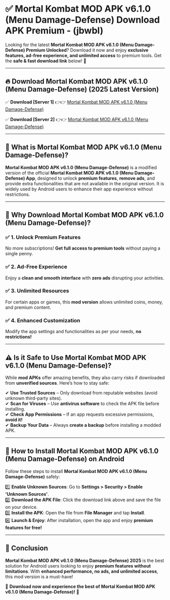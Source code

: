
# ✅ Mortal Kombat MOD APK v6.1.0 (Menu Damage-Defense) Download APK Premium -  (jbwbl) 

Looking for the latest **Mortal Kombat MOD APK v6.1.0 (Menu Damage-Defense) Premium Unlocked**? Download it now and enjoy **exclusive features, ad-free experience, and unlimited access** to premium tools. Get the **safe & fast download link** below! 🚀

---

## 🔥 Download Mortal Kombat MOD APK v6.1.0 (Menu Damage-Defense) (2025 Latest Version)

✅ **Download [Server 1]** 👉👉 [Mortal Kombat MOD APK v6.1.0 (Menu Damage-Defense) ](https://apkcomod.com?title=Mortal_Kombat_MOD_APK_v6.1.0_(Menu_Damage-Defense))  

✅ **Download [Server 2]** 👉👉 [Mortal Kombat MOD APK v6.1.0 (Menu Damage-Defense) ](https://apkcomod.com?title=Mortal_Kombat_MOD_APK_v6.1.0_(Menu_Damage-Defense))  


---

## 📌 What is Mortal Kombat MOD APK v6.1.0 (Menu Damage-Defense)?

**Mortal Kombat MOD APK v6.1.0 (Menu Damage-Defense)** is a modified version of the official **Mortal Kombat MOD APK v6.1.0 (Menu Damage-Defense) App**, designed to unlock **premium features**, **remove ads**, and provide extra functionalities that are not available in the original version. It is widely used by Android users to enhance their app experience without restrictions.

---

## 🌟 Why Download Mortal Kombat MOD APK v6.1.0 (Menu Damage-Defense)?

### ✅ 1. Unlock Premium Features
No more subscriptions! **Get full access to premium tools** without paying a single penny.

### ✅ 2. Ad-Free Experience
Enjoy a **clean and smooth interface** with **zero ads** disrupting your activities.

### ✅ 3. Unlimited Resources
For certain apps or games, this **mod version** allows unlimited coins, money, and premium content.

### ✅ 4. Enhanced Customization
Modify the app settings and functionalities as per your needs, **no restrictions!**

---

## ⚠️ Is it Safe to Use Mortal Kombat MOD APK v6.1.0 (Menu Damage-Defense)?

While **mod APKs** offer amazing benefits, they also carry risks if downloaded from **unverified sources**. Here’s how to stay safe:

✔ **Use Trusted Sources** – Only download from reputable websites (avoid unknown third-party sites).  
✔ **Scan for Viruses** – Use **antivirus software** to check the APK file before installing.  
✔ **Check App Permissions** – If an app requests excessive permissions, **avoid it!**  
✔ **Backup Your Data** – Always **create a backup** before installing a modded APK.

---

## 📲 How to Install Mortal Kombat MOD APK v6.1.0 (Menu Damage-Defense) on Android

Follow these steps to install **Mortal Kombat MOD APK v6.1.0 (Menu Damage-Defense)** safely:

1️⃣ **Enable Unknown Sources**: Go to **Settings > Security > Enable 'Unknown Sources'**.  
2️⃣ **Download the APK File**: Click the download link above and save the file on your device.  
3️⃣ **Install the APK**: Open the file from **File Manager** and tap **Install**.  
4️⃣ **Launch & Enjoy**: After installation, open the app and enjoy **premium features for free!**

---

## 🚀 Conclusion

**Mortal Kombat MOD APK v6.1.0 (Menu Damage-Defense) 2025** is the best solution for Android users looking to enjoy **premium features without limitations**. With **enhanced performance, no ads, and unlimited access**, this mod version is a must-have!

🔻 **Download now and experience the best of Mortal Kombat MOD APK v6.1.0 (Menu Damage-Defense)!** 🔻


